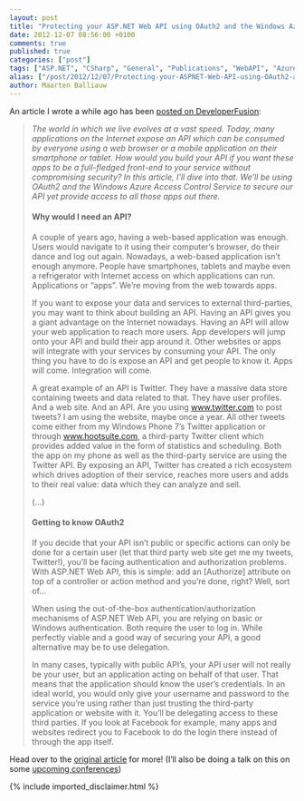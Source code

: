 ```yaml
---
layout: post
title: "Protecting your ASP.NET Web API using OAuth2 and the Windows Azure Access Control Service"
date: 2012-12-07 08:56:00 +0100
comments: true
published: true
categories: ["post"]
tags: ["ASP.NET", "CSharp", "General", "Publications", "WebAPI", "Azure"]
alias: ["/post/2012/12/07/Protecting-your-ASPNET-Web-API-using-OAuth2-and-the-Windows-Azure-Access-Control-Service.aspx", "/post/2012/12/07/protecting-your-aspnet-web-api-using-oauth2-and-the-windows-azure-access-control-service.aspx"]
author: Maarten Balliauw
---
```

<p>An article I wrote a while ago has been <a href="http://www.developerfusion.com/article/147914/protecting-your-aspnet-web-api-using-oauth2-and-the-windows-azure-access-control-service/">posted on DeveloperFusion</a>:</p>

<blockquote>
<p><em>The world in which we live evolves at a vast speed. Today, many applications on the Internet expose an API which can be consumed by everyone using a web browser or a mobile application on their smartphone or tablet. How would you build your API if you want these apps to be a full-fledged front-end to your service without compromising security? In this article, I’ll dive into that. We’ll be using OAuth2 and the Windows Azure Access Control Service to secure our API yet provide access to all those apps out there.</em></p>
<h4>Why would I need an API?</h4>
<p>A couple of years ago, having a web-based application was enough. Users would navigate to it using their computer’s browser, do their dance and log out again. Nowadays, a web-based application isn’t enough anymore. People have smartphones, tablets and maybe even a refrigerator with Internet access on which applications can run. Applications or “apps”. We’re moving from the web towards apps.</p>
<p>If you want to expose your data and services to external third-parties, you may want to think about building an API. Having an API gives you a giant advantage on the Internet nowadays. Having an API will allow your web application to reach more users. App developers will jump onto your API and build their app around it. Other websites or apps will integrate with your services by consuming your API. The only thing you have to do is expose an API and get people to know it. Apps will come. Integration will come.</p>
<p>A great example of an API is Twitter. They have a massive data store containing tweets and data related to that. They have user profiles. And a web site. And an API. Are you using <a href="http://www.twitter.com/">www.twitter.com</a> to post tweets? I am using the website, maybe once a year. All other tweets come either from my Windows Phone 7’s Twitter application or through <a href="http://www.hootsuite.com/">www.hootsuite.com</a>, a third-party Twitter client which provides added value in the form of statistics and scheduling. Both the app on my phone as well as the third-party service are using the Twitter API. By exposing an API, Twitter has created a rich ecosystem which drives adoption of their service, reaches more users and adds to their real value: data which they can analyze and sell.</p>
<p>(…)</p>
<h4>Getting to know OAuth2</h4>
<p>If you decide that your API isn’t public or specific actions can only be done for a certain user (let that third party web site get me my tweets, Twitter!), you’ll be facing authentication and authorization problems. With ASP.NET Web API, this is simple: add an [Authorize] attribute on top of a controller or action method and you’re done, right? Well, sort of…</p>
<p>When using the out-of-the-box authentication/authorization mechanisms of ASP.NET Web API, you are relying on basic or Windows authentication. Both require the user to log in. While perfectly viable and a good way of securing your API, a good alternative may be to use delegation.</p>
<p>In many cases, typically with public API’s, your API user will not really be your user, but an application acting on behalf of that user. That means that the application should know the user’s credentials. In an ideal world, you would only give your username and password to the service you’re using rather than just trusting the third-party application or website with it. You’ll be delegating access to these third parties. If you look at Facebook for example, many apps and websites redirect you to Facebook to do the login there instead of through the app itself.</p>

</blockquote>

<p>Head over to the <a href="http://www.developerfusion.com/article/147914/protecting-your-aspnet-web-api-using-oauth2-and-the-windows-azure-access-control-service/">original article</a> for more! (I’ll also be doing a talk on this on some <a href="/page/Talks-Presentations.aspx">upcoming conferences</a>)</p>
{% include imported_disclaimer.html %}
